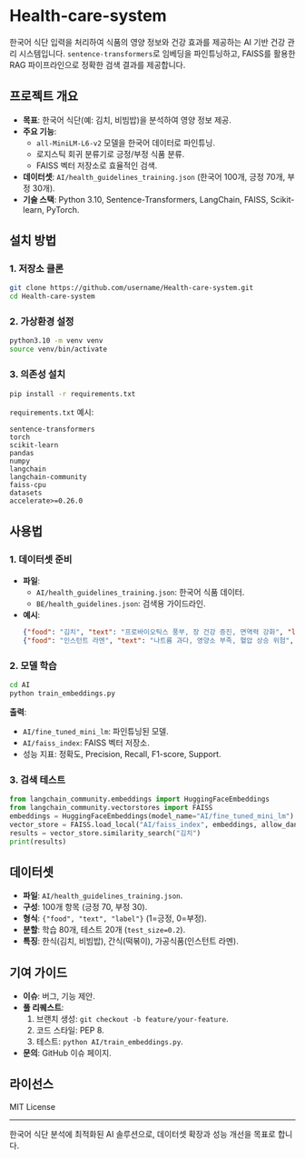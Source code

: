 # Health-care-system

한국어 식단 입력을 처리하여 식품의 영양 정보와 건강 효과를 제공하는 AI 기반 건강 관리 시스템입니다. `sentence-transformers`로 임베딩을 파인튜닝하고, FAISS를 활용한 RAG 파이프라인으로 정확한 검색 결과를 제공합니다.

## 프로젝트 개요

- **목표**: 한국어 식단(예: 김치, 비빔밥)을 분석하여 영양 정보 제공.
- **주요 기능**:
  - `all-MiniLM-L6-v2` 모델을 한국어 데이터로 파인튜닝.
  - 로지스틱 회귀 분류기로 긍정/부정 식품 분류.
  - FAISS 벡터 저장소로 효율적인 검색.
- **데이터셋**: `AI/health_guidelines_training.json` (한국어 100개, 긍정 70개, 부정 30개).
- **기술 스택**: Python 3.10, Sentence-Transformers, LangChain, FAISS, Scikit-learn, PyTorch.

## 설치 방법

### 1. 저장소 클론
```bash
git clone https://github.com/username/Health-care-system.git
cd Health-care-system
```

### 2. 가상환경 설정
```bash
python3.10 -m venv venv
source venv/bin/activate
```

### 3. 의존성 설치
```bash
pip install -r requirements.txt
```

`requirements.txt` 예시:
```
sentence-transformers
torch
scikit-learn
pandas
numpy
langchain
langchain-community
faiss-cpu
datasets
accelerate>=0.26.0
```

## 사용법

### 1. 데이터셋 준비
- **파일**:
  - `AI/health_guidelines_training.json`: 한국어 식품 데이터.
  - `BE/health_guidelines.json`: 검색용 가이드라인.
- **예시**:
  ```json
  {"food": "김치", "text": "프로바이오틱스 풍부, 장 건강 증진, 면역력 강화", "label": 1}
  {"food": "인스턴트 라멘", "text": "나트륨 과다, 영양소 부족, 혈압 상승 위험", "label": 0}
  ```

### 2. 모델 학습
```bash
cd AI
python train_embeddings.py
```

**출력**:
- `AI/fine_tuned_mini_lm`: 파인튜닝된 모델.
- `AI/faiss_index`: FAISS 벡터 저장소.
- 성능 지표: 정확도, Precision, Recall, F1-score, Support.

### 3. 검색 테스트
```python
from langchain_community.embeddings import HuggingFaceEmbeddings
from langchain_community.vectorstores import FAISS
embeddings = HuggingFaceEmbeddings(model_name="AI/fine_tuned_mini_lm")
vector_store = FAISS.load_local("AI/faiss_index", embeddings, allow_dangerous_deserialization=True)
results = vector_store.similarity_search("김치")
print(results)
```

## 데이터셋

- **파일**: `AI/health_guidelines_training.json`.
- **구성**: 100개 항목 (긍정 70, 부정 30).
- **형식**: `{"food", "text", "label"}` (1=긍정, 0=부정).
- **분할**: 학습 80개, 테스트 20개 (`test_size=0.2`).
- **특징**: 한식(김치, 비빔밥), 간식(떡볶이), 가공식품(인스턴트 라멘).

## 기여 가이드

- **이슈**: 버그, 기능 제안.
- **풀 리퀘스트**:
  1. 브랜치 생성: `git checkout -b feature/your-feature`.
  2. 코드 스타일: PEP 8.
  3. 테스트: `python AI/train_embeddings.py`.
- **문의**: GitHub 이슈 페이지.

## 라이선스

MIT License

---

한국어 식단 분석에 최적화된 AI 솔루션으로, 데이터셋 확장과 성능 개선을 목표로 합니다.